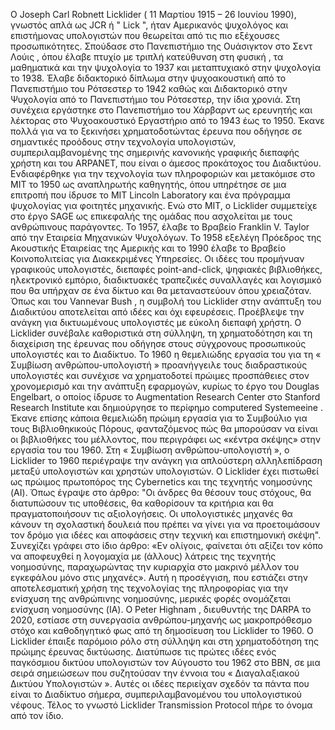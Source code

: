 Ο Joseph Carl Robnett Licklider ( 11 Μαρτίου 1915 – 26 Ιουνίου 1990), γνωστός απλά ως JCR ή " Lick ", ήταν Αμερικανός ψυχολόγος και επιστήμονας υπολογιστών που θεωρείται από τις πιο εξέχουσες προσωπικότητες.
Σπούδασε στο Πανεπιστήμιο της Ουάσιγκτον στο Σεντ Λούις , όπου έλαβε πτυχίο με τριπλή κατεύθυνση στη φυσική , τα μαθηματικά και την ψυχολογία το 1937 και μεταπτυχιακό στην ψυχολογία το 1938.
Έλαβε διδακτορικό δίπλωμα στην ψυχοακουστική από το Πανεπιστήμιο του Ρότσεστερ το 1942 καθώς και Διδακτορικό στην Ψυχολογία από το Πανεπιστήμιο του Ρότσεστερ, την ίδια χρονιά. 
Στη συνέχεια εργάστηκε στο Πανεπιστήμιο του Χάρβαρντ ως ερευνητής και λέκτορας στο Ψυχοακουστικό Εργαστήριο από το 1943 έως το 1950.
Έκανε πολλά για να το ξεκινήσει χρηματοδοτώντας έρευνα που οδήγησε σε σημαντικές προόδους στην τεχνολογία υπολογιστών, συμπεριλαμβανομένης της σημερινής κανονικής γραφικής διεπαφής χρήστη και του ARPANET, που είναι ο άμεσος προκάτοχος του Διαδικτύου.
Ενδιαφέρθηκε για την τεχνολογία των πληροφοριών και μετακόμισε στο MIT το 1950 ως αναπληρωτής καθηγητής, όπου υπηρέτησε σε μια επιτροπή που ίδρυσε το MIT Lincoln Laboratory και ένα πρόγραμμα ψυχολογίας για φοιτητές μηχανικής.
Ενώ στο MIT, ο Licklider συμμετείχε στο έργο SAGE ως επικεφαλής της ομάδας που ασχολείται με τους ανθρώπινους παράγοντες.
Το 1957, έλαβε το Βραβείο Franklin V. Taylor από την Εταιρεία Μηχανικών Ψυχολόγων. Το 1958 εξελέγη Πρόεδρος της Ακουστικής Εταιρείας της Αμερικής και το 1990 έλαβε το Βραβείο Κοινοπολιτείας για Διακεκριμένες Υπηρεσίες.
Οι ιδέες του προμήνυαν γραφικούς υπολογιστές, διεπαφές point-and-click, ψηφιακές βιβλιοθήκες, ηλεκτρονικό εμπόριο, διαδικτυακές τραπεζικές συναλλαγές και λογισμικό που θα υπήρχαν σε ένα δίκτυο και θα μεταναστεύουν όπου χρειαζόταν. 
Όπως και του Vannevar Bush , η συμβολή του Licklider στην ανάπτυξη του Διαδικτύου αποτελείται από ιδέες και όχι εφευρέσεις. Προέβλεψε την ανάγκη για δικτυωμένους υπολογιστές με εύκολη διεπαφή χρήστη.
Ο Licklider συνέβαλε καθοριστικά στη σύλληψη, τη χρηματοδότηση και τη διαχείριση της έρευνας που οδήγησε στους σύγχρονους προσωπικούς υπολογιστές και το Διαδίκτυο.
Το 1960 η θεμελιώδης εργασία του για τη « Συμβίωση ανθρώπου-υπολογιστή » προανήγγειλε τους διαδραστικούς υπολογιστές και συνέχισε να χρηματοδοτεί πρώιμες προσπάθειες στον χρονομερισμό και την ανάπτυξη εφαρμογών, κυρίως το έργο του Douglas Engelbart,
ο οποίος ίδρυσε το Augmentation Research Center στο Stanford Research Institute και δημιούργησε το περίφημο computered Systemeeine . Έκανε επίσης κάποια θεμελιώδη πρώιμη εργασία για το Συμβούλιο για τους Βιβλιοθηκικούς Πόρους, φανταζόμενος πώς θα μπορούσαν να είναι οι βιβλιοθήκες του μέλλοντος,
που περιγράφει ως «κέντρα σκέψης» στην εργασία του του 1960.
Στη « Συμβίωση ανθρώπου-υπολογιστή », ο Licklider το 1960 περιέγραψε την ανάγκη για απλούστερη αλληλεπίδραση μεταξύ υπολογιστών και χρηστών υπολογιστών.
Ο Licklider έχει πιστωθεί ως πρώιμος πρωτοπόρος της Cybernetics και της τεχνητής νοημοσύνης (AI). Όπως έγραψε στο άρθρο: "Οι άνδρες θα θέσουν τους στόχους, θα διατυπώσουν τις υποθέσεις, θα καθορίσουν τα κριτήρια και θα πραγματοποιήσουν τις αξιολογήσεις. 
Οι υπολογιστικές μηχανές θα κάνουν τη σχολαστική δουλειά που πρέπει να γίνει για να προετοιμάσουν τον δρόμο για ιδέες και αποφάσεις στην τεχνική και επιστημονική σκέψη".
Συνεχίζει γράφει στο ίδιο άρθρο: «Εν ολίγοις, φαίνεται ότι αξίζει τον κόπο να αποφευχθεί η λογομαχία με (άλλους) λάτρεις της τεχνητής νοημοσύνης, παραχωρώντας την κυριαρχία στο μακρινό μέλλον του εγκεφάλου μόνο στις μηχανές».
Αυτή η προσέγγιση, που εστιάζει στην αποτελεσματική χρήση της τεχνολογίας της πληροφορίας για την ενίσχυση της ανθρώπινης νοημοσύνης, μερικές φορές ονομάζεται ενίσχυση νοημοσύνης (IA).
Ο Peter Highnam , διευθυντής της DARPA το 2020, εστίασε στη συνεργασία ανθρώπου-μηχανής ως μακροπρόθεσμο στόχο και καθοδηγητικό φως από τη δημοσίευση του Licklider το 1960.
Ο Licklider έπαιξε παρόμοιο ρόλο στη σύλληψη και στη χρηματοδότηση της πρώιμης έρευνας δικτύωσης.
Διατύπωσε τις πρώτες ιδέες ενός παγκόσμιου δικτύου υπολογιστών τον Αύγουστο του 1962 στο BBN, σε μια σειρά σημειώσεων που συζητούσαν την έννοια του « Διαγαλαξιακού Δικτύου Υπολογιστών ». 
Αυτές οι ιδέες περιείχαν σχεδόν τα πάντα που είναι το Διαδίκτυο σήμερα, συμπεριλαμβανομένου του υπολογιστικού νέφους.
Τέλος το γνωστό Licklider Transmission Protocol πήρε το όνομα από τον ίδιο. 

